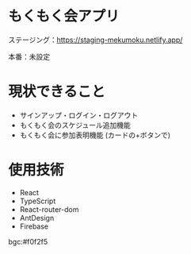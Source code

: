 # もくもく会アプリ

ステージング：https://staging-mekumoku.netlify.app/

本番：未設定

# 現状できること

- サインアップ・ログイン・ログアウト
- もくもく会のスケジュール追加機能
- もくもく会に参加表明機能 (カードの+ボタンで)

# 使用技術

- React
- TypeScript
- React-router-dom
- AntDesign
- Firebase

bgc:#f0f2f5
